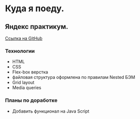 # Куда я поеду.
## Яндекс практикум.
[Ссылка на GitHub]()

### Технологии

- HTML
- CSS
- Flex-box верстка
- файловая структура оформлена по правилам Nested БЭМ
- Grid layout
- Media queries

### Планы по доработке
- Добавить функционал на Java Script
